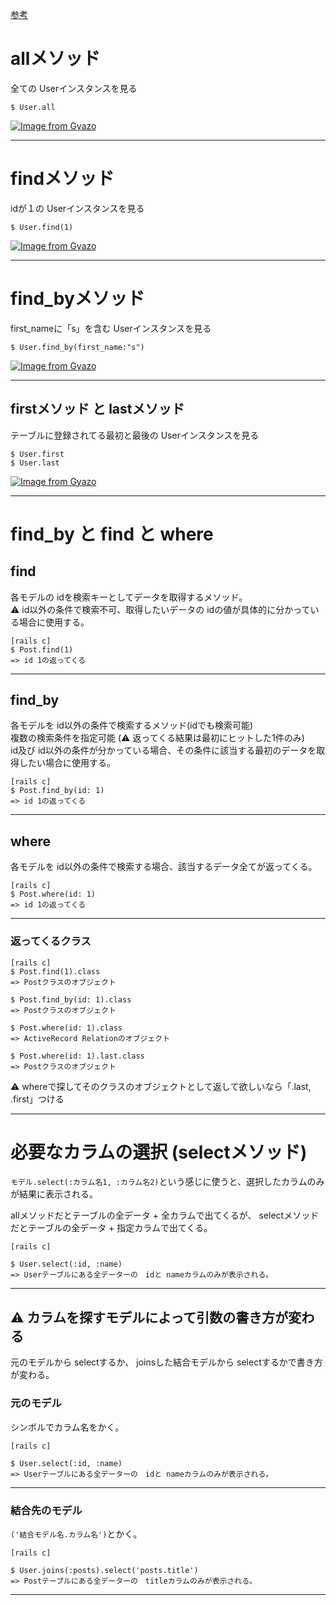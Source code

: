 [参考](https://railsguides.jp/active_record_querying.html#active-record%E3%82%AF%E3%82%A8%E3%83%AA%E3%82%A4%E3%83%B3%E3%82%BF%E3%83%BC%E3%83%95%E3%82%A7%E3%82%A4%E3%82%B9%E3%81%A8%E3%81%AF%EF%BC%9F)
 
# allメソッド
全ての Userインスタンスを見る
~~~
$ User.all
~~~
[![Image from Gyazo](https://i.gyazo.com/ae7ef9f8020825faa91ebb640755fbc4.png)](https://gyazo.com/ae7ef9f8020825faa91ebb640755fbc4)
***

# findメソッド
idが１の Userインスタンスを見る
~~~
$ User.find(1)
~~~
[![Image from Gyazo](https://i.gyazo.com/1eda51117d11420cb1901330ae379c43.png)](https://gyazo.com/1eda51117d11420cb1901330ae379c43)
***

# find_byメソッド
first_nameに「s」を含む Userインスタンスを見る
~~~
$ User.find_by(first_name:"s")
~~~
[![Image from Gyazo](https://i.gyazo.com/48b3616a7d3d5b6274ea155c4109f97b.png)](https://gyazo.com/48b3616a7d3d5b6274ea155c4109f97b)
***

## firstメソッド と lastメソッド
テーブルに登録されてる最初と最後の Userインスタンスを見る
~~~
$ User.first
$ User.last
~~~
[![Image from Gyazo](https://i.gyazo.com/9be54afe0407e27a35cbaefdd8735cce.png)](https://gyazo.com/9be54afe0407e27a35cbaefdd8735cce)
***
 
# find_by と find と where
## find
各モデルの idを検索キーとしてデータを取得するメソッド。    
⚠️ id以外の条件で検索不可、取得したいデータの idの値が具体的に分かっている場合に使用する。
~~~
[rails c]
$ Post.find(1)
=> id 1の返ってくる
~~~
***

## find_by
各モデルを id以外の条件で検索するメソッド(idでも検索可能)   
複数の検索条件を指定可能 (⚠️ 返ってくる結果は最初にヒットした1件のみ)   
id及び id以外の条件が分かっている場合、その条件に該当する最初のデータを取得したい場合に使用する。
~~~
[rails c]
$ Post.find_by(id: 1)
=> id 1の返ってくる
~~~
***

## where
各モデルを id以外の条件で検索する場合、該当するデータ全てが返ってくる。
~~~
[rails c]
$ Post.where(id: 1)
=> id 1の返ってくる
~~~
***

### 返ってくるクラス
~~~
[rails c]
$ Post.find(1).class
=> Postクラスのオブジェクト

$ Post.find_by(id: 1).class
=> Postクラスのオブジェクト

$ Post.where(id: 1).class
=> ActiveRecord Relationのオブジェクト

$ Post.where(id: 1).last.class
=> Postクラスのオブジェクト
~~~
⚠️ whereで探してそのクラスのオブジェクトとして返して欲しいなら「.last, .first」つける
***

# 必要なカラムの選択 (selectメソッド)
`モデル.select(:カラム名1, :カラム名2)`という感じに使うと、選択したカラムのみが結果に表示される。 
  
allメソッドだとテーブルの全データ + 全カラムで出てくるが、 
selectメソッドだとテーブルの全データ + 指定カラムで出てくる。 
~~~
[rails c]

$ User.select(:id, :name)
=> Userテーブルにある全データーの　idと nameカラムのみが表示される。
~~~
***

## ⚠️ カラムを探すモデルによって引数の書き方が変わる
元のモデルから selectするか、 joinsした結合モデルから selectするかで書き方が変わる。

### 元のモデル
シンボルでカラム名をかく。
~~~
[rails c]

$ User.select(:id, :name)
=> Userテーブルにある全データーの　idと nameカラムのみが表示される。
~~~
***

### 結合先のモデル
`('結合モデル名.カラム名')`とかく。
~~~
[rails c]

$ User.joins(:posts).select('posts.title')
=> Postテーブルにある全データーの　titleカラムのみが表示される。
~~~
***
